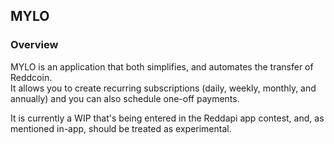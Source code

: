 ## MYLO

### Overview

MYLO is an application that both simplifies, and automates the transfer of Reddcoin.  
It allows you to create recurring subscriptions (daily, weekly, monthly, and annually) and you can also schedule one-off payments.  

It is currently a WIP that's being entered in the Reddapi app contest, and, as mentioned in-app, should be treated as experimental.
